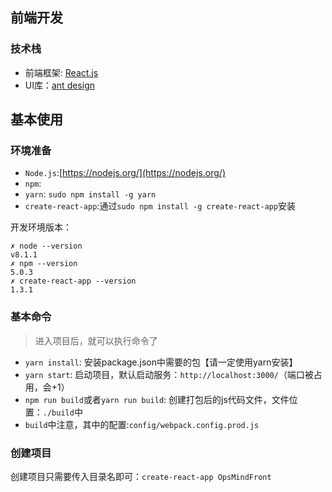 ## 前端开发

### 技术栈

* 前端框架: [React.js](https://facebook.github.io/react/)
* UI库：[ant design](https://ant.design/docs/react/introduce-cn)

## 基本使用
### 环境准备
- `Node.js`:[https://nodejs.org/](https://nodejs.org/)
- `npm`:
- `yarn`: `sudo npm install -g yarn`
- `create-react-app`:通过`sudo npm install -g create-react-app`安装


开发环境版本：
```
✗ node --version
v8.1.1
✗ npm --version
5.0.3
✗ create-react-app --version
1.3.1
```

### 基本命令
> 进入项目后，就可以执行命令了
- `yarn install`: 安装package.json中需要的包【请一定使用yarn安装】
- `yarn start`: 启动项目，默认启动服务：`http://localhost:3000/`（端口被占用，会+1）
- `npm run build`或者`yarn run build`: 创建打包后的js代码文件，文件位置：`./build`中
- `build`中注意，其中的配置:`config/webpack.config.prod.js`

### 创建项目
创建项目只需要传入目录名即可：`create-react-app OpsMindFront`